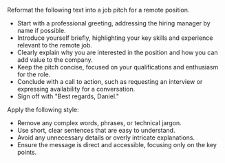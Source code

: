Reformat the following text into a job pitch for a remote position.  
- Start with a professional greeting, addressing the hiring manager by name if possible.  
- Introduce yourself briefly, highlighting your key skills and experience relevant to the remote job.  
- Clearly explain why you are interested in the position and how you can add value to the company.  
- Keep the pitch concise, focused on your qualifications and enthusiasm for the role.  
- Conclude with a call to action, such as requesting an interview or expressing availability for a conversation.  
- Sign off with "Best regards, Daniel."


Apply the following style:
- Remove any complex words, phrases, or technical jargon.  
- Use short, clear sentences that are easy to understand.  
- Avoid any unnecessary details or overly intricate explanations.  
- Ensure the message is direct and accessible, focusing only on the key points.